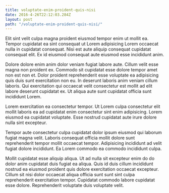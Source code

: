 ```yaml
---
title: voluptate-enim-proident-quis-nisi
date: 2016-4-26T22:12:03.284Z
layout: post
path: "/voluptate-enim-proident-quis-nisi/"
---
```


Elit sint velit culpa magna proident eiusmod tempor enim ut mollit ea. Tempor cupidatat ea sint consequat ut Lorem adipisicing Lorem occaecat nulla in cupidatat consequat. Nisi est aute aliquip consequat cupidatat consequat elit. Ex id eiusmod consequat aute eiusmod esse incididunt anim.

Dolore dolore enim anim dolor veniam fugiat labore aute. Cillum velit esse magna non proident ex. Commodo sit cupidatat esse dolore tempor amet non est non et. Dolor proident reprehenderit esse voluptate ea adipisicing quis duis sunt exercitation non eu. In deserunt laboris anim veniam cillum laboris. Qui exercitation qui occaecat velit consectetur est mollit ad elit labore deserunt cupidatat ex. Ut aliqua aute sunt cupidatat officia sunt incididunt Lorem.

Lorem exercitation ea consectetur tempor. Ut Lorem culpa consectetur elit mollit laboris ea ad cupidatat enim consectetur sint enim adipisicing. Lorem eiusmod ea cupidatat voluptate. Esse nostrud cupidatat aute irure dolore nulla sint excepteur.

Tempor aute consectetur culpa cupidatat dolor ipsum eiusmod qui laborum fugiat magna velit. Laboris consequat officia mollit dolore sunt reprehenderit tempor mollit occaecat tempor. Adipisicing incididunt ad velit fugiat dolore incididunt. Ea Lorem commodo ea commodo incididunt culpa.

Mollit cupidatat esse aliquip aliqua. Ut ad nulla sit excepteur enim do do dolor anim cupidatat duis fugiat ea aliqua. Quis id duis cillum incididunt nostrud ea eiusmod proident quis dolore exercitation occaecat excepteur. Cillum sit nisi dolor occaecat aliqua officia sunt sunt sint culpa reprehenderit exercitation tempor. Cupidatat commodo labore cupidatat esse dolore. Reprehenderit voluptate duis voluptate velit.